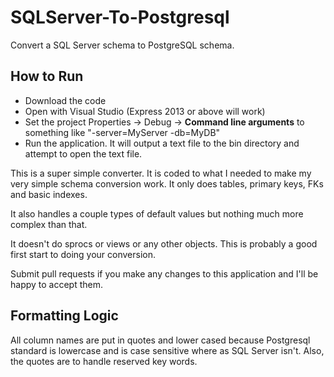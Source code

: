 SQLServer-To-Postgresql
=======================
Convert a SQL Server schema to PostgreSQL schema. 

How to Run
--------------

- Download the code
- Open with Visual Studio (Express 2013 or above will work)
- Set the project Properties -> Debug -> **Command line arguments** to something like "-server=MyServer -db=MyDB"
- Run the application. It will output a text file to the bin directory and attempt to open the text file.


This is a super simple converter. It is coded to what I needed to make my very simple schema conversion work. It only does tables, primary keys, FKs and basic indexes.

It also handles a couple types of default values but nothing much more complex than that. 

It doesn't do sprocs or views or any other objects. This is probably a good first start to doing your conversion. 

Submit pull requests if you make any changes to this application and I'll be happy to accept them.

Formatting Logic
-----------------
All column names are put in quotes and lower cased because Postgresql standard is lowercase and is case sensitive where as SQL Server isn't. Also, the quotes are to handle reserved key words.


